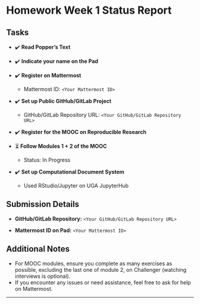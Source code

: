# Homework Week 1 Status Report

## Tasks

- :heavy_check_mark: **Read Popper’s Text**
  
- :heavy_check_mark: **Indicate your name on the Pad**
  
- :heavy_check_mark: **Register on Mattermost**
  - Mattermost ID: `<Your Mattermost ID>`

- :heavy_check_mark: **Set up Public GitHub/GitLab Project**
  - GitHub/GitLab Repository URL: `<Your GitHub/GitLab Repository URL>`

- :heavy_check_mark: **Register for the MOOC on Reproducible Research**

- :hourglass_flowing_sand: **Follow Modules 1 + 2 of the MOOC**
  - Status: In Progress

- :heavy_check_mark: **Set up Computational Document System**
  - Used RStudio/Jupyter on UGA JupyterHub

## Submission Details

- **GitHub/GitLab Repository:** `<Your GitHub/GitLab Repository URL>`
  
- **Mattermost ID on Pad:** `<Your Mattermost ID>`

## Additional Notes

- For MOOC modules, ensure you complete as many exercises as possible, excluding the last one of module 2, on Challenger (watching interviews is optional).
- If you encounter any issues or need assistance, feel free to ask for help on Mattermost.

---

